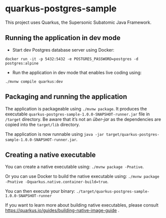 # quarkus-postgres-sample

This project uses Quarkus, the Supersonic Subatomic Java Framework.

## Running the application in dev mode

- Start dev Postgres database server using Docker:

```
docker run -it -p 5432:5432 -e POSTGRES_PASSWORD=postgres -d postgres:alpine
```

- Run the application in dev mode that enables live coding using:

```
./mvnw compile quarkus:dev
```

## Packaging and running the application

The application is packageable using `./mvnw package`.
It produces the executable `quarkus-postgres-sample-1.0.0-SNAPSHOT-runner.jar` file in `/target` directory.
Be aware that it’s not an _über-jar_ as the dependencies are copied into the `target/lib` directory.

The application is now runnable using `java -jar target/quarkus-postgres-sample-1.0.0-SNAPSHOT-runner.jar`.

## Creating a native executable

You can create a native executable using: `./mvnw package -Pnative`.

Or you can use Docker to build the native executable using: `./mvnw package -Pnative -Dquarkus.native.container-build=true`.

You can then execute your binary: `./target/quarkus-postgres-sample-1.0.0-SNAPSHOT-runner`

If you want to learn more about building native executables, please consult https://quarkus.io/guides/building-native-image-guide .